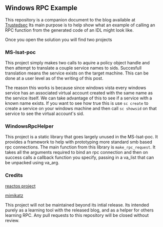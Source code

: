 ## Windows RPC Example

This repository is a companion document to the blog available at [Trustedsec](https://www.trustedsec.com/blog/) Its main purpose is to help show what an example of calling an RPC function from the generated code of an IDL might look like.

Once you open the solution you will find two projects

### MS-lsat-poc

This project simply makes two calls to aquire a policy object handle and then attempt to translate a couple service names to sids.  Succesfull translation means the service exists on the target machine.  This can be done at a user level as of the writing of this post.

The reason this works is because since windows vista every windows service has an associated virtual account created with the same name as the service itself.  We can take advantage of this to see if a service with a known name exists.  If you want to see how true this is use `sc create` to create a service on your windows machine and then call `sc showsid` on that service to see the virtual account's sid.

### WindowsRpcHelper

This project is a static library that goes largely unused in the MS-lsat-poc.  It provides a framework to help with prototyping more standard smb based rpc connections.  The main function from this library is `make_rpc_request`.  It takes all the arguments required to bind an rpc connection and then on success calls a callback function you specify, passing in a va_list that can be unpacked using va_arg.

### Credits

[reactos project](https://github.com/reactos/reactos)

[mimikatz](https://github.com/gentilkiwi/mimikatz)


This project will not be maintained beyond its intial release.  Its intended purely as a learning tool with the released blog, and as a helper for others learning RPC.  Any pull requests to this repository will be closed without review.
